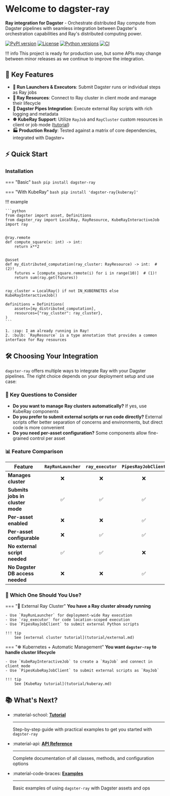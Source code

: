 # Welcome to dagster-ray

**Ray integration for Dagster** - Orchestrate distributed Ray compute from Dagster pipelines with seamless integration between Dagster's orchestration capabilities and Ray's distributed computing power.

[![PyPI version](https://img.shields.io/pypi/v/dagster-ray.svg)](https://pypi.python.org/pypi/dagster-ray)
[![License](https://img.shields.io/pypi/l/dagster-ray.svg)](https://pypi.python.org/pypi/dagster-ray)
[![Python versions](https://img.shields.io/pypi/pyversions/dagster-ray.svg)](https://pypi.python.org/pypi/dagster-ray)
[![CI](https://github.com/danielgafni/dagster-ray/actions/workflows/CI.yml/badge.svg)](https://github.com/danielgafni/dagster-ray/actions/workflows/CI.yml)

!!! info
    This project is ready for production use, but some APIs may change between minor releases as we continue to improve the integration.

## 🚀 Key Features

- **🎯 Run Launchers & Executors**: Submit Dagster runs or individual steps as Ray jobs
- **🔧 Ray Resources**: Connect to Ray cluster in client mode and manage their lifecycle
- **📡 Dagster Pipes Integration**: Execute external Ray scripts with rich logging and metadata
- **☸️ KubeRay Support**: Utilize `RayJob` and `RayCluster` custom resources in client or job mode ([tutorial](tutorial/kuberay.md))
- **🏭 Production Ready**: Tested against a matrix of core dependencies, integrated with Dagster+

## ⚡ Quick Start

### Installation

=== "Basic"
    ```bash
    pip install dagster-ray
    ```

=== "With KubeRay"
    ```bash
    pip install 'dagster-ray[kuberay]'
    ```

!!! example

    ```python
    from dagster import asset, Definitions
    from dagster_ray import LocalRay, RayResource, KubeRayInteractiveJob
    import ray


    @ray.remote
    def compute_square(x: int) -> int:
        return x**2


    @asset
    def my_distributed_computation(ray_cluster: RayResource) -> int:  # (2)!
        futures = [compute_square.remote(i) for i in range(10)]  # (1)!
        return sum(ray.get(futures))


    ray_cluster = LocalRay() if not IN_KUBERNETES else KubeRayInteractiveJob()

    definitions = Definitions(
        assets=[my_distributed_computation],
        resources={"ray_cluster": ray_cluster},
    )
    ```

    1. :zap: I am already running in Ray!
    2. :bulb: `RayResource` is a type annotation that provides a common interface for Ray resources


## 🛠️ Choosing Your Integration

`dagster-ray` offers multiple ways to integrate Ray with your Dagster pipelines. The right choice depends on your deployment setup and use case:

### 🤔 Key Questions to Consider

- **Do you want to manage Ray clusters automatically?** If yes, use KubeRay components
- **Do you prefer to submit external scripts or run code directly?** External scripts offer better separation of concerns and environments, but direct code is more convenient
- **Do you need per-asset configuration?** Some components allow fine-grained control per asset

### 📊 Feature Comparison

<div class="comparison-table" markdown>

| Feature | `RayRunLauncher` | `ray_executor` | `PipesRayJobClient` | `PipesKubeRayJobClient` | `KubeRayCluster` | `KubeRayInteractiveJob` |
|---------|:------------:|:--------:|:------------:|:-------------:|:-------:|:--------------:|
| **Manages cluster** | ❌ | ❌ | ❌ | ✅ | ✅ | ✅ |
| **Submits jobs in cluster mode** | ✅ | ✅ | ✅ | ✅ | ❌ | ❌ |
| **Per-asset enabled** | ❌ | ❌ | ✅ | ✅ | ✅ | ✅ |
| **Per-asset configurable** | ❌ | ✅ | ✅ | ✅ | ✅ | ✅ |
| **No external script needed** | ✅ | ✅ | ❌ | ❌ | ✅ | ✅ |
| **No Dagster DB access needed** | ❌ | ❌ | ✅ | ✅ | ✅ | ✅ |

</div>

### 🎯 Which One Should You Use?

=== "🏢 External Ray Cluster"
    **You have a Ray cluster already running**

    - Use `RayRunLauncher` for deployment-wide Ray execution
    - Use `ray_executor` for code location-scoped execution
    - Use `PipesRayJobClient` to submit external Python scripts

    !!! tip
        See [external cluster tutorial](tutorial/external.md)

=== "☸️ Kubernetes + Automatic Management"
    **You want `dagster-ray` to handle cluster lifecycle**

    - Use `KubeRayInteractiveJob` to create a `RayJob` and connect in client mode
    - Use `PipesKubeRayJobClient` to submit external scripts as `RayJob`

    !!! tip
        See [KubeRay tutorial](tutorial/kuberay.md)
## 📚 What's Next?

<div class="grid cards" markdown>

- :material-school: **[Tutorial](tutorial/index.md)**

    ---

    Step-by-step guide with practical examples to get you started with `dagster-ray`

- :material-api: **[API Reference](api.md)**

    ---

    Complete documentation of all classes, methods, and configuration options

- :material-code-braces: **[Examples](examples.md)**

    ---

    Basic examples of using `dagster-ray` with Dagster assets and ops

</div>
